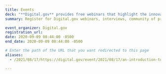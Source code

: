 ```yaml
---
title: Events
deck: "**Digital.gov** provides free webinars that highlight the innovations, case studies, tools, and resources people in government need most."
summary: Register for Digital.gov webinars, interviews, community of practice meetings, and other events with digital leaders from across the public and private sectors.

event_organizer: Digital.gov
registration_url: 
date: 2020-09-09 08:44:00 -0500
end_date: 2020-09-09 08:44:00 -0500

# Enter the path of the URL that you want redirected to this page
aliases:
  - /2021/08/17/https://digital.gov/event/2021/08/17/an-introduction-to-the-innovation-adoption-playbook/

---
```

